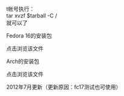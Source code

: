 
t帐号执行：  
tar xvzf $tarball -C /  
就可以了

Fedora 16的安装包


 点击浏览该文件

Arch的安装包

 点击浏览该文件

2012年7月更新（更新原因：fc17测试也可使用）
